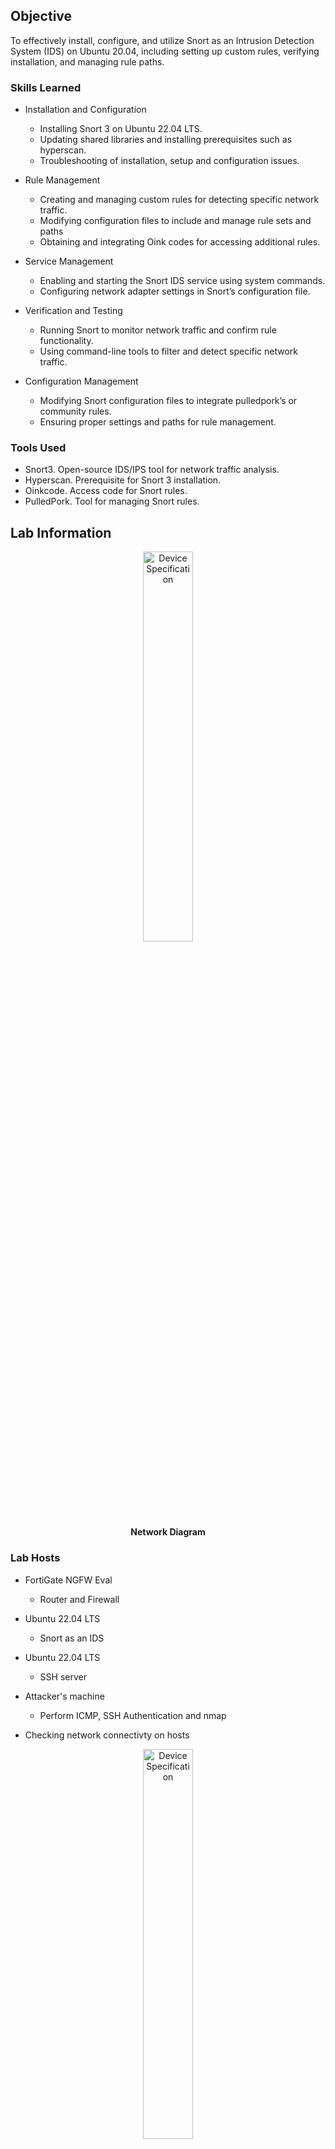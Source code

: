 ## Objective

To effectively install, configure, and utilize Snort as an Intrusion Detection System (IDS) on Ubuntu 20.04, including setting up custom rules, verifying installation, and managing rule paths.

### Skills Learned

- Installation and Configuration
  - Installing Snort 3 on Ubuntu 22.04 LTS.
  - Updating shared libraries and installing prerequisites such as hyperscan.
  - Troubleshooting of installation, setup and configuration issues.

- Rule Management
  - Creating and managing custom rules for detecting specific network traffic.
  - Modifying configuration files to include and manage rule sets and paths
  - Obtaining and integrating Oink codes for accessing additional rules.

- Service Management
  - Enabling and starting the Snort IDS service using system commands.
  - Configuring network adapter settings in Snort’s configuration file.

- Verification and Testing
  - Running Snort to monitor network traffic and confirm rule functionality.
  - Using command-line tools to filter and detect specific network traffic.

- Configuration Management
  - Modifying Snort configuration files to integrate pulledpork’s or community rules.
  - Ensuring proper settings and paths for rule management.

### Tools Used

- Snort3. Open-source IDS/IPS tool for network traffic analysis.
- Hyperscan. Prerequisite for Snort 3 installation.
- Oinkcode. Access code for Snort rules.
- PulledPork. Tool for managing Snort rules.

## Lab Information

<p align="center">
<img src="https://imgur.com/8rTkja3.png" height="40%" width="40%" alt="Device Specification"/>
<br/>
<b>Network Diagram</b>
<br/>

### Lab Hosts

- FortiGate NGFW Eval
  - Router and Firewall
- Ubuntu 22.04 LTS
  - Snort as an IDS
- Ubuntu 22.04 LTS          
  - SSH server
- Attacker's machine
  - Perform ICMP, SSH Authentication and nmap

- Checking network connectivty on hosts
<p align="center">
<img src="https://imgur.com/xPpyFIL.png" height="40%" width="40%" alt="Device Specification"/>
<br/>
<p align="center">
<img src="https://imgur.com/mO0xUSv.png" height="40%" width="40%" alt="Device Specification"/>
<br/>
<b>Fortigate NGFW status</b>
<br/>

<p align="center">
<img src="https://imgur.com/TAgKfKr.png" height="40%" width="40%" alt="Device Specification"/>
<br/>
<img src="https://imgur.com/74boOf5.png" height="40%" width="40%" alt="Device Specification"/>
<br/>
<b>Snort IDS IP address and status</b>
<br/>

<p align="center">
<img src="https://imgur.com/ZxKW86Y.png" height="40%" width="40%" alt="Device Specification"/>
<br/>
<b>Ubuntu server IP address and status</b>
<br/>

- Generate traffic
<p align="center">
<img src="https://imgur.com/tjUO2Li.png" height="40%" width="40%" alt="Device Specification"/>
<br/>
<b>Perform ICMP and SSH Attempt to SSH Server</b>
<br/>

<p align="center">
<img src="https://imgur.com/pGPv4S8.png" height="40%" width="40%" alt="Device Specification"/>
<br/>
<b>Attacker's machine perform nmap to SSH server</b>
<br/>

 - Server alert
<p align="center">
<img src="https://imgur.com/t1qHDYN.png" height="40%" width="40%" alt="Device Specification"/>
<br/>
<b>ICMP and SSH Authentication custom alert</b>
<br/>

<p align="center">
<img src="https://imgur.com/8IJXuEP.png" height="40%" width="40%" alt="Device Specification"/>
<br/>
<b>Using the pulledpork.rules to alert nmap attempt</b>
<br/>

## Outcome

- Created and implemented custom and community based Snort rules to detect network threats.
- Managed and updated Snort configurations and rule paths effectively.
- Verified Snort’s functionality and performance in a live environment.
- Utilized command-line tools to filter and detect network traffic.
- Alerts were triggered by the ICMP traffic, SSH authentication attempts, and nmap scans.

## Acknowledgements
- [Snort](https://docs.snort.org/)
- Installation guide from [MyDFIR](https://github.com/MyDFIR/snort3-install-guide)
